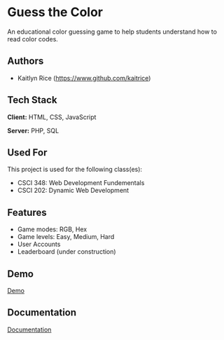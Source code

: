 
# Guess the Color

An educational color guessing game to help students understand how to read color codes.


## Authors

- Kaitlyn Rice (https://www.github.com/kaitrice)


## Tech Stack

**Client:** HTML, CSS, JavaScript

**Server:** PHP, SQL


## Used For

This project is used for the following class(es):

- CSCI 348: Web Development Fundementals
- CSCI 202: Dynamic Web Development


## Features

- Game modes: RGB, Hex
- Game levels: Easy, Medium, Hard
- User Accounts
- Leaderboard (under construction)


## Demo

[Demo](https://linktodemo)


## Documentation

[Documentation](https://linktodocumentation)







